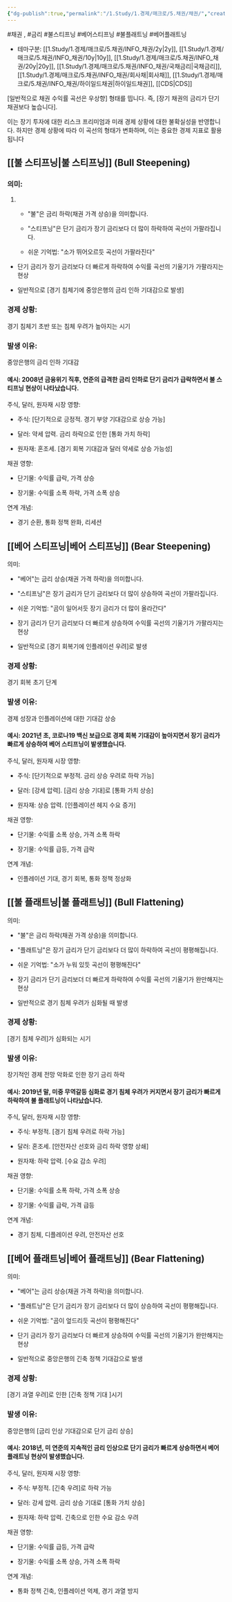 ```yaml
---
{"dg-publish":true,"permalink":"/1.Study/1.경제/매크로/5.채권/채권/","created":"2024-11-20T21:02:27.401+09:00","updated":"2025-06-03T20:07:19.957+09:00"}
---
```


#채권 , #금리  #불스티프닝 #베어스티프닝 #불플래트닝 #베어플래트닝 


- 테마구분: [[1.Study/1.경제/매크로/5.채권/INFO_채권/2y\|2y]], [[1.Study/1.경제/매크로/5.채권/INFO_채권/10y\|10y]], [[1.Study/1.경제/매크로/5.채권/INFO_채권/20y\|20y]], [[1.Study/1.경제/매크로/5.채권/INFO_채권/국채금리\|국채금리]], [[1.Study/1.경제/매크로/5.채권/INFO_채권/회사채\|회사채]], [[1.Study/1.경제/매크로/5.채권/INFO_채권/하이일드채권\|하이일드채권]], [[CDS\|CDS]]


[일반적으로 채권 수익률 곡선은 우상향] 형태를 띱니다. 즉, [장기 채권의 금리가 단기 채권보다 높습니다]. 

이는 장기 투자에 대한 리스크 프리미엄과 미래 경제 상황에 대한 불확실성을 반영합니다. 하지만 경제 상황에 따라 이 곡선의 형태가 변화하며, 이는 중요한 경제 지표로 활용됩니다

## [[불 스티프닝\|불 스티프닝]] (Bull Steepening)

### 의미:

1. - "불"은 금리 하락(채권 가격 상승)을 의미합니다.
        
    - "스티프닝"은 단기 금리가 장기 금리보다 더 많이 하락하여 곡선이 가팔라집니다.
        
    - 쉬운 기억법: "소가 뛰어오르듯 곡선이 가팔라진다"

- 단기 금리가 장기 금리보다 더 빠르게 하락하여 수익률 곡선의 기울기가 가팔라지는 현상
    
- 일반적으로 [경기 침체기에 중앙은행의 금리 인하 기대감으로 발생]
    

### 경제 상황: 

경기 침체기 초반 또는 침체 우려가 높아지는 시기  

### 발생 이유: 

중앙은행의 금리 인하 기대감

#### 예시: 2008년 금융위기 직후, 연준의 급격한 금리 인하로 단기 금리가 급락하면서 불 스티프닝 현상이 나타났습니다.

주식, 달러, 원자재 시장 영향:

- 주식: [단기적으로 긍정적. 경기 부양 기대감으로 상승 가능]
    
- 달러: 약세 압력. 금리 하락으로 인한 [통화 가치 하락]
    
- 원자재: 혼조세. [경기 회복 기대감과 달러 약세로 상승 가능성]
    

채권 영향:

- 단기물: 수익률 급락, 가격 상승
    
- 장기물: 수익률 소폭 하락, 가격 소폭 상승
    

연계 개념:

- 경기 순환, 통화 정책 완화, 리세션
    

## [[베어 스티프닝\|베어 스티프닝]] (Bear Steepening)

의미:

- "베어"는 금리 상승(채권 가격 하락)을 의미합니다.
    
- "스티프닝"은 장기 금리가 단기 금리보다 더 많이 상승하여 곡선이 가팔라집니다.
    
- 쉬운 기억법: "곰이 일어서듯 장기 금리가 더 많이 올라간다"

- 장기 금리가 단기 금리보다 더 빠르게 상승하여 수익률 곡선의 기울기가 가팔라지는 현상
    
- 일반적으로 [경기 회복기에 인플레이션 우려]로 발생
    

### 경제 상황: 

경기 회복 초기 단계  

### 발생 이유: 

경제 성장과 인플레이션에 대한 기대감 상승

#### 예시: 2021년 초, 코로나19 백신 보급으로 경제 회복 기대감이 높아지면서 장기 금리가 빠르게 상승하여 베어 스티프닝이 발생했습니다.

주식, 달러, 원자재 시장 영향:

- 주식: [단기적으로 부정적. 금리 상승 우려로 하락 가능]
    
- 달러: [강세 압력]. [금리 상승 기대]로 [통화 가치 상승]
    
- 원자재: 상승 압력. [인플레이션 헤지 수요 증가]
    

채권 영향:

- 단기물: 수익률 소폭 상승, 가격 소폭 하락
    
- 장기물: 수익률 급등, 가격 급락
    

연계 개념:

- 인플레이션 기대, 경기 회복, 통화 정책 정상화
    

## [[불 플래트닝\|불 플래트닝]] (Bull Flattening)

의미:

- "불"은 금리 하락(채권 가격 상승)을 의미합니다.
    
- "플래트닝"은 장기 금리가 단기 금리보다 더 많이 하락하여 곡선이 평평해집니다.
    
- 쉬운 기억법: "소가 누워 있듯 곡선이 평평해진다"

- 장기 금리가 단기 금리보더 더 빠르게 하락하여 수익률 곡선의 기울기가 완만해지는 현상
    
- 일반적으로 경기 침체 우려가 심화될 때 발생
    

### 경제 상황: 

[경기 침체 우려]가 심화되는 시기  

### 발생 이유: 

장기적인 경제 전망 악화로 인한 장기 금리 하락

#### 예시: 2019년 말, 미중 무역갈등 심화로 경기 침체 우려가 커지면서 장기 금리가 빠르게 하락하여 불 플래트닝이 나타났습니다.


주식, 달러, 원자재 시장 영향:

- 주식: 부정적. [경기 침체 우려로 하락 가능]
    
- 달러: 혼조세. [안전자산 선호와 금리 하락 영향 상쇄]
    
- 원자재: 하락 압력. [수요 감소 우려]
    

채권 영향:

- 단기물: 수익률 소폭 하락, 가격 소폭 상승
    
- 장기물: 수익률 급락, 가격 급등
    

연계 개념:

- 경기 침체, 디플레이션 우려, 안전자산 선호
    

## [[베어 플래트닝\|베어 플래트닝]] (Bear Flattening)

의미:

- "베어"는 금리 상승(채권 가격 하락)을 의미합니다.
    
- "플래트닝"은 단기 금리가 장기 금리보다 더 많이 상승하여 곡선이 평평해집니다.
    
- 쉬운 기억법: "곰이 엎드리듯 곡선이 평평해진다"

- 단기 금리가 장기 금리보다 더 빠르게 상승하여 수익률 곡선의 기울기가 완만해지는 현상
    
- 일반적으로 중앙은행의 긴축 정책 기대감으로 발생
    

### 경제 상황: 

[경기 과열 우려]로 인한 [긴축 정책 기대 ]시기  

### 발생 이유: 

중앙은행의 [금리 인상 기대감으로 단기 금리 상승]

#### 예시: 2018년, 미 연준의 지속적인 금리 인상으로 단기 금리가 빠르게 상승하면서 베어 플래트닝 현상이 발생했습니다.

주식, 달러, 원자재 시장 영향:

- 주식: 부정적. [긴축 우려]로 하락 가능
    
- 달러: 강세 압력. 금리 상승 기대로 [통화 가치 상승]
    
- 원자재: 하락 압력. 긴축으로 인한 수요 감소 우려
    

채권 영향:

- 단기물: 수익률 급등, 가격 급락
    
- 장기물: 수익률 소폭 상승, 가격 소폭 하락
    

연계 개념:

- 통화 정책 긴축, 인플레이션 억제, 경기 과열 방지